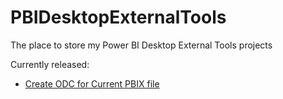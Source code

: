 # PBIDesktopExternalTools

The place to store my Power BI Desktop External Tools projects

Currently released:

* [Create ODC for Current PBIX file](https://github.com/hohlick/PBIDesktopExternalTools/tree/main/CreateODCforCurrentPBIX)
